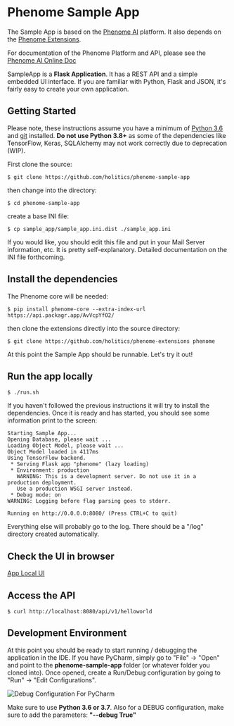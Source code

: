 # Phenome Sample App

The Sample App is based on the [Phenome AI](https://phenome.ai/) platform. It also depends on the [Phenome Extensions](https://github.com/holitics/phenome-extensions).

For documentation of the Phenome Platform and API, please see the [Phenome AI Online Doc](https://holitics.github.io/phenome-core-agent/html/) 

SampleApp is a **Flask Application**. It has a REST API and a simple embedded UI interface. If you are familiar with Python, Flask and JSON, it's fairly easy to create your own application.

## Getting Started

Please note, these instructions assume you have a minimum of [Python 3.6](https://www.python.org/downloads/) and [git](https://git-scm.com/downloads) installed. **Do not use Python 3.8+** as some of the dependencies like TensorFlow, Keras, SQLAlchemy may not work correctly due to deprecation (WIP).

First clone the source:
```
$ git clone https://github.com/holitics/phenome-sample-app
```

then change into the directory:

```
$ cd phenome-sample-app
```

create a base INI file:
```
$ cp sample_app/sample_app.ini.dist ./sample_app.ini
```

If you would like, you should edit this file and put in your Mail Server information, etc. It is pretty self-explanatory. Detailed documentation on the INI file forthcoming.

## Install the dependencies

The Phenome core will be needed:
```
$ pip install phenome-core --extra-index-url https://api.packagr.app/AvVcpYfO2/
```
then clone the extensions directly into the source directory:
```
$ git clone https://github.com/holitics/phenome-extensions phenome
```

At this point the Sample App should be runnable. Let's try it out!

## Run the app locally

```
$ ./run.sh
```

If you haven't followed the previous instructions it will try to install the dependencies. Once it is ready and has started, you should see some information print to the screen:

```
Starting Sample App...
Opening Database, please wait ...
Loading Object Model, please wait ...
Object Model loaded in 4117ms
Using TensorFlow backend.
 * Serving Flask app "phenome" (lazy loading)
 * Environment: production
   WARNING: This is a development server. Do not use it in a production deployment.
   Use a production WSGI server instead.
 * Debug mode: on
WARNING: Logging before flag parsing goes to stderr.

Running on http://0.0.0.0:8080/ (Press CTRL+C to quit)

```

Everything else will probably go to the log. There should be a "/log" directory created automatically.

## Check the UI in browser
[App Local UI](http://localhost:8080/)

## Access the API
```
$ curl http://localhost:8080/api/v1/helloworld
```

## Development Environment

At this point you should be ready to start running / debugging the application in the IDE. If you have PyCharm, simply go to "File" -> "Open" and point to the **phenome-sample-app** folder (or whatever folder you cloned into). Once opened, create a Run/Debug configuration by going to "Run" -> "Edit Configurations".

![Debug Configuration For PyCharm](http://staging2.phenome.ai/wp-content/uploads/2019/11/PyCharm_DEBUG_Config_Sample_App.png)

Make sure to use **Python 3.6 or 3.7**. Also for a DEBUG configuration, make sure to add the parameters: **"--debug True"**
